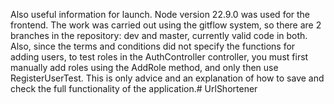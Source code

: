Also useful information for launch. Node version 22.9.0 was used for the frontend. The work was carried out using the gitflow system, so there are 2 branches in the repository: dev and master, currently valid code in both. Also, since the terms and conditions did not specify the functions for adding users, to test roles in the AuthController controller, you must first manually add roles using the AddRole method, and only then use RegisterUserTest. This is only advice and an explanation of how to save and check the full functionality of the application.# UrlShortener
